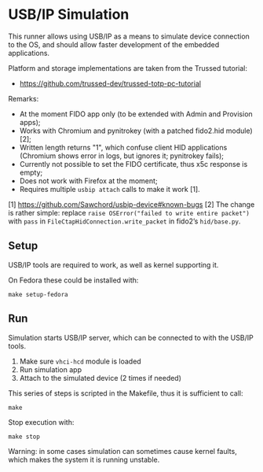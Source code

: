 # USB/IP Simulation

This runner allows using USB/IP as a means to simulate device connection
to the OS, and should allow faster development of the embedded applications.

Platform and storage implementations are taken from the Trussed tutorial:
- https://github.com/trussed-dev/trussed-totp-pc-tutorial

Remarks:
- At the moment FIDO app only (to be extended with Admin and Provision apps);
- Works with Chromium and pynitrokey (with a patched fido2.hid module) [2];
- Written length returns "1", which confuse client HID applications
  (Chromium shows error in logs, but ignores it; pynitrokey fails);
- Currently not possible to set the FIDO certificate, thus x5c response
  is empty;
- Does not work with Firefox at the moment;
- Requires multiple `usbip attach` calls to make it work [1].

[1] https://github.com/Sawchord/usbip-device#known-bugs
[2] The change is rather simple: replace `raise OSError("failed to write entire packet")` with `pass` in `FileCtapHidConnection.write_packet` in fido2’s `hid/base.py`.

## Setup

USB/IP tools are required to work, as well as kernel supporting it.

On Fedora these could be installed with:
```
make setup-fedora
```

## Run 

Simulation starts USB/IP server, which can be connected to with the USB/IP tools. 
1. Make sure `vhci-hcd` module is loaded
2. Run simulation app
3. Attach to the simulated device (2 times if needed) 

This series of steps is scripted in the Makefile, thus it is sufficient to call:
```
make 
```

Stop execution with:
``` 
make stop
```

Warning: in some cases simulation can sometimes cause kernel faults, which makes the system it is running unstable.
